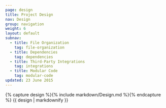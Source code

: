 ```yaml
---
page: design
title: Project Design
nav: Design
group: navigation
weight: 6
layout: default
subnav:
  - title: File Organization
    tag: file-organization
  - title: Dependencies
    tag: dependencies
  - title: Third-Party Integrations
    tag: integrations
  - title: Modular Code
    tag: modular-code
updated: 23 June 2015
---
```


<div class="docs-section">
		{% capture design %}{% include markdown/Design.md %}{% endcapture %}
		{{ design | markdownify }}
</div>
